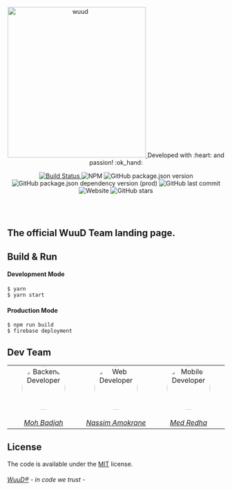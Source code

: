 <p align="center">
	<a href="https://wuud.net">
		<img width="320" height="348" src="https://github.com/TeamWuuD/WuuD-Website/blob/master/favicon.ico?raw=true" alt="wuud">
	</a>
	Developed with :heart: and passion! :ok_hand:
</p>
<p align="center">
	<a href="https://travis-ci.org/carloscuesta/gitmoji">
		<img src="https://img.shields.io/travis/carloscuesta/gitmoji/master?style=flat-square"
			 alt="Build Status">
	</a>
	<a>
		<img alt="NPM" src="https://img.shields.io/npm/l/react?color=black">
		<img alt="GitHub package.json version" src="https://img.shields.io/github/package-json/v/MedRedha/CoronApp?color=red&label=Version">
		<img alt="GitHub package.json dependency version (prod)" src="https://img.shields.io/github/package-json/dependency-version/MedRedha/CoronApp/react">
		<img alt="GitHub last commit" src="https://img.shields.io/github/last-commit/TeamWuuD/WuuD-Website?color=purple">
		<img alt="Website" src="https://img.shields.io/website?down_color=red&down_message=maintenance&style=flat-square&up_message=online&url=https%3A%2F%2Fwuud.net"> <img alt="GitHub stars" src="https://img.shields.io/github/stars/TeamWuuD/WuuD-Website?style=social">
	</a>
</p>

<br>
<br>

## The official WuuD Team landing page.

## Build & Run

#### Development Mode

```bsh
$ yarn
$ yarn start
```

#### Production Mode

```bsh
$ npm run build
$ firebase deployment
```

## Dev Team

  <table>
		<tbody>
			<tr>
				<td align="center" valign="top" width="11%">
					<a href="https://github.com/badjio">
						<img alt="Backend Developer" src="https://avatars2.githubusercontent.com/u/15873766?s=400&v=4" style="border-radius: 50px" width="100" height="100">
							<br />
							<br>
								<i>Moh Badjah</i>
                            <br/>
                    </a>
                </td>
                <td align="center" valign="top" width="11%">
                    <a href="https://github.com/na6im">
                        <img alt="Web Developer" src="https://avatars1.githubusercontent.com/u/38627023?s=400&v=4" style="border-radius: 50px" width="100" height="100">
                            <br />
                            <br>
                                <i>Nassim Amokrane</i>
                            <br/>
                    </a>
                </td>
                <td align="center" valign="top" width="11%">
                    <a href="https://github.com/MedRedha">
                        <img alt="Mobile Developer" src="https://github.com/medredha.png?s=75" style="border-radius: 50px" width="100" height="100">
                        <br />
                            <br>
                                <i>Med Redha</i>
                         <br/>
                  </a>  
                </td>
        </tr>
      </tbody>
    </table>

## License

The code is available under the [MIT](https://github.com/MedRedha/CoronApp/blob/master/LICENSE) license.

###### [WuuD®](http://wuud.net/) - in code we trust -
